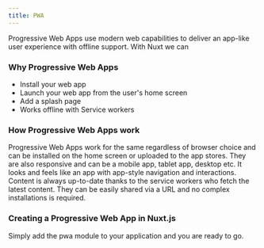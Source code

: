 ```yaml
---
title: PWA
---
```


Progressive Web Apps use modern web capabilities to deliver an app-like user experience with offline support. With Nuxt we can

### Why Progressive Web Apps

- Install your web app
- Launch your web app from the user's home screen
- Add a splash page
- Works offline with Service workers

### How Progressive Web Apps work

Progressive Web Apps work for the same regardless of browser choice and can be installed on the home screen or uploaded to the app stores. They are also responsive and can be a mobile app, tablet app, desktop etc. It looks and feels like an app with app-style navigation and interactions. Content is always up-to-date thanks to the service workers who fetch the latest content. They can be easily shared via a URL and no complex installations is required.

### Creating a Progressive Web App in Nuxt.js

Simply add the pwa module to your application and you are ready to go.
